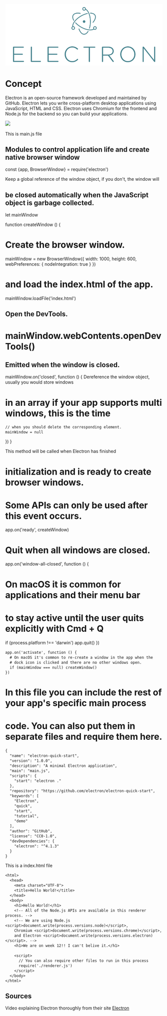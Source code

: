 
![](https://github.com/LewNic1/Electron/blob/master/electron.png)

# Concept
Electron is an open-source framework developed and maintained by GitHub. Electron lets you write cross-platform desktop applications using JavaScript, HTML and CSS. Electron uses Chromium for the frontend and Node.js for the backend so you can build your applications. 

![](https://encrypted-tbn0.gstatic.com/images?q=tbn:ANd9GcQ0uennhqsc6wLg3Jkt7u-5WcV-eD4vZe1QoxiN4pY96lhSdXFn)

<!-- Code Snippet to write Hello world in Electron -->
 This is main.js file
## Modules to control application life and create native browser window
const {app, BrowserWindow} = require('electron')

 Keep a global reference of the window object, if you don't, the window will
## be closed automatically when the JavaScript object is garbage collected.
let mainWindow

function createWindow () {
  # Create the browser window.
  mainWindow = new BrowserWindow({
    width: 1000,
    height: 600,
    webPreferences: {
      nodeIntegration: true
    }
  })

  # and load the index.html of the app.
  mainWindow.loadFile('index.html')

  ## Open the DevTools.
  # mainWindow.webContents.openDevTools()

  ## Emitted when the window is closed.
  mainWindow.on('closed', function () {
     Dereference the window object, usually you would store windows
   #  in an array if your app supports multi windows, this is the time
    // when you should delete the corresponding element.
    mainWindow = null
  })
}

 This method will be called when Electron has finished
# initialization and is ready to create browser windows.
# Some APIs can only be used after this event occurs.
app.on('ready', createWindow)

# Quit when all windows are closed.
app.on('window-all-closed', function () {
  # On macOS it is common for applications and their menu bar
  # to stay active until the user quits explicitly with Cmd + Q
  if (process.platform !== 'darwin') app.quit()
})
```
app.on('activate', function () {
  # On macOS it's common to re-create a window in the app when the
  # dock icon is clicked and there are no other windows open.
  if (mainWindow === null) createWindow()
})
```
# In this file you can include the rest of your app's specific main process
# code. You can also put them in separate files and require them here.

``` This is a package.json file 
{
  "name": "electron-quick-start",
  "version": "1.0.0",
  "description": "A minimal Electron application",
  "main": "main.js",
  "scripts": {
    "start": "electron ."
  },
  "repository": "https://github.com/electron/electron-quick-start",
  "keywords": [
    "Electron",
    "quick",
    "start",
    "tutorial",
    "demo"
  ],
  "author": "GitHub",
  "license": "CC0-1.0",
  "devDependencies": {
    "electron": "^4.1.3"
  }
}
```

This is a index.html file
```<!DOCTYPE html>
<html>
  <head>
    <meta charset="UTF-8">
    <title>Hello World!</title>
  </head>
  <body>
    <h1>Hello World!</h1>
    <!-- All of the Node.js APIs are available in this renderer process. -->
    <!-- We are using Node.js <script>document.write(process.versions.node)</script>,
    Chromium <script>document.write(process.versions.chrome)</script>,
    and Electron <script>document.write(process.versions.electron)</script>. -->
    <h1>We are on week 12!! I can't belive it.</h1>

    <script>
      // You can also require other files to run in this process
      require('./renderer.js')
    </script>
  </body>
</html>
```
## Sources
Video explaining Electron thoroughly from their site
[Electron](https://www.youtube.com/watch?v=8YP_nOCO-4Q&feature=youtu.be)

